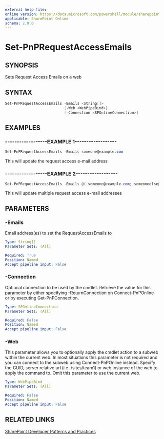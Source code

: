 ```yaml
---
external help file:
online version: https://docs.microsoft.com/powershell/module/sharepoint-pnp/set-pnprequestaccessemails
applicable: SharePoint Online
schema: 2.0.0
---
```


# Set-PnPRequestAccessEmails

## SYNOPSIS
Sets Request Access Emails on a web

## SYNTAX

```powershell
Set-PnPRequestAccessEmails -Emails <String[]>
                           [-Web <WebPipeBind>]
                           [-Connection <SPOnlineConnection>]
```

## EXAMPLES

### ------------------EXAMPLE 1------------------
```powershell
Set-PnPRequestAccessEmails -Emails someone@example.com
```

This will update the request access e-mail address

### ------------------EXAMPLE 2------------------
```powershell
Set-PnPRequestAccessEmails -Emails @( someone@example.com; someoneelse@example.com )
```

This will update multiple request access e-mail addresses

## PARAMETERS

### -Emails
Email address(es) to set the RequestAccessEmails to

```yaml
Type: String[]
Parameter Sets: (All)

Required: True
Position: Named
Accept pipeline input: False
```

### -Connection
Optional connection to be used by the cmdlet. Retrieve the value for this parameter by either specifying -ReturnConnection on Connect-PnPOnline or by executing Get-PnPConnection.

```yaml
Type: SPOnlineConnection
Parameter Sets: (All)

Required: False
Position: Named
Accept pipeline input: False
```

### -Web
This parameter allows you to optionally apply the cmdlet action to a subweb within the current web. In most situations this parameter is not required and you can connect to the subweb using Connect-PnPOnline instead. Specify the GUID, server relative url (i.e. /sites/team1) or web instance of the web to apply the command to. Omit this parameter to use the current web.

```yaml
Type: WebPipeBind
Parameter Sets: (All)

Required: False
Position: Named
Accept pipeline input: False
```

## RELATED LINKS

[SharePoint Developer Patterns and Practices](https://aka.ms/sppnp)
